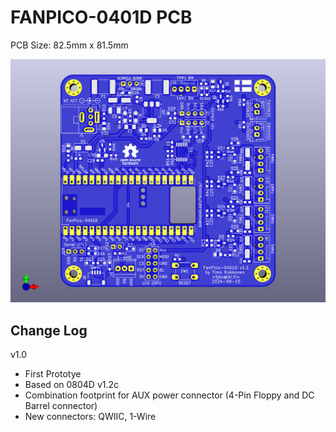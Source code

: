 # FANPICO-0401D PCB

PCB Size: 82.5mm x 81.5mm

![PCB Render](board.png)

## Change Log

v1.0
- First Prototye
- Based on 0804D v1.2c
- Combination footprint for AUX power connector (4-Pin Floppy and DC Barrel connector)
- New connectors: QWIIC, 1-Wire

